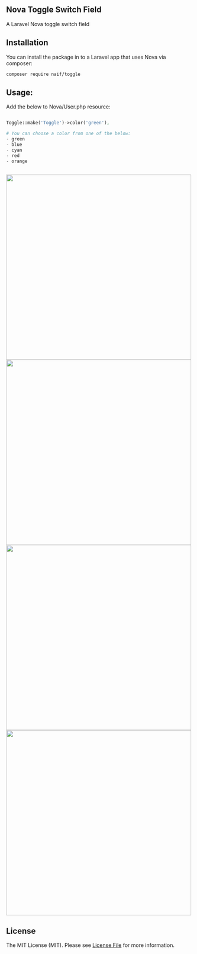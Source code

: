 ## Nova Toggle Switch Field

A Laravel Nova toggle switch field
## Installation

You can install the package in to a Laravel app that uses Nova via composer:

```bash
composer require naif/toggle
```

## Usage:
Add the below to Nova/User.php resource:

```php

Toggle::make('Toggle')->color('green'),

# You can choose a color from one of the below:
- green
- blue
- cyan
- red
- orange
         
```

<img src="https://raw.githubusercontent.com/naifalshaye/toggle-switch/master/screenshots/image1.png" width="500">

<img src="https://raw.githubusercontent.com/naifalshaye/toggle-switch/master/screenshots/image2.png" width="500">

<img src="https://raw.githubusercontent.com/naifalshaye/toggle-switch/master/screenshots/image3.png" width="500">

<img src="https://raw.githubusercontent.com/naifalshaye/toggle-switch/master/screenshots/image4.png" width="500">


## License

The MIT License (MIT). Please see [License File](LICENSE.md) for more information.
